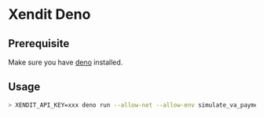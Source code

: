 # Xendit Deno

## Prerequisite

Make sure you have [deno](https://deno.land/manual@v1.11.2/getting_started/installation) installed.

## Usage

```sh
> XENDIT_API_KEY=xxx deno run --allow-net --allow-env simulate_va_payment.ts <bankCode> <bankAccountNumber> <transferAmount>
```